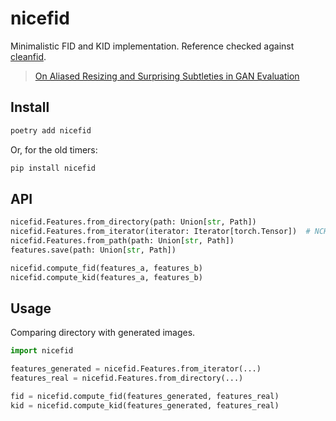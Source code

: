 # nicefid

Minimalistic FID and KID implementation. Reference checked against [cleanfid](https://github.com/GaParmar/clean-fid).

> [On Aliased Resizing and Surprising Subtleties in GAN Evaluation](https://arxiv.org/abs/2104.11222)

## Install

```bash
poetry add nicefid
```

Or, for the old timers:

```bash
pip install nicefid
```

## API

```python
nicefid.Features.from_directory(path: Union[str, Path])
nicefid.Features.from_iterator(iterator: Iterator[torch.Tensor])  # NCHW
nicefid.Features.from_path(path: Union[str, Path])
features.save(path: Union[str, Path])

nicefid.compute_fid(features_a, features_b)
nicefid.compute_kid(features_a, features_b)
```

## Usage

Comparing directory with generated images.

```python
import nicefid

features_generated = nicefid.Features.from_iterator(...)
features_real = nicefid.Features.from_directory(...)

fid = nicefid.compute_fid(features_generated, features_real)
kid = nicefid.compute_kid(features_generated, features_real)
```
